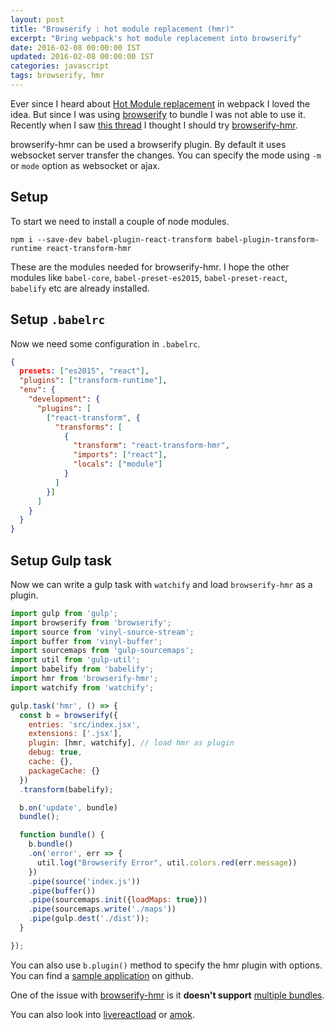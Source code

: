 ```yaml
---
layout: post
title: "Browserify : hot module replacement (hmr)"
excerpt: "Bring webpack's hot module replacement into browserify"
date: 2016-02-08 00:00:00 IST
updated: 2016-02-08 00:00:00 IST
categories: javascript
tags: browserify, hmr
---
```


Ever since I heard about [Hot Module replacement](https://webpack.github.io/docs/hot-module-replacement.html) in webpack I loved the idea. But since I was using [browserify](/2016/01/browserify.html) to bundle I was not able to use it. Recently when I saw [this thread](https://github.com/substack/node-browserify/issues/1143) I thought I should try [browserify-hmr](https://github.com/AgentME/browserify-hmr/).

browserify-hmr can be used a browserify plugin. By default it uses websocket server transfer the changes. You can specify the mode using `-m` or `mode` option as websocket or ajax.

## Setup 

To start we need to install a couple of node modules.

~~~
npm i --save-dev babel-plugin-react-transform babel-plugin-transform-runtime react-transform-hmr
~~~

These are the modules needed for browserify-hmr. I hope the other modules like `babel-core`, `babel-preset-es2015`, `babel-preset-react`, `babelify` etc are already installed.

## Setup `.babelrc`

Now we need some configuration in `.babelrc`.

~~~ json
{
  presets: ["es2015", "react"],
  "plugins": ["transform-runtime"],
  "env": {
    "development": {
      "plugins": [
        ["react-transform", {
          "transforms": [
            {
              "transform": "react-transform-hmr",
              "imports": ["react"],
              "locals": ["module"]
            }
          ]
        }]
      ]
    }
  }
}
~~~

## Setup Gulp task

Now we can write a gulp task with `watchify` and load `browserify-hmr` as a plugin.

~~~ js
import gulp from 'gulp';
import browserify from 'browserify';
import source from 'vinyl-source-stream';
import buffer from 'vinyl-buffer';
import sourcemaps from 'gulp-sourcemaps';
import util from 'gulp-util';
import babelify from 'babelify';
import hmr from 'browserify-hmr';
import watchify from 'watchify';

gulp.task('hmr', () => {
  const b = browserify({
    entries: 'src/index.jsx',
    extensions: ['.jsx'],
    plugin: [hmr, watchify], // load hmr as plugin
    debug: true,
    cache: {},
    packageCache: {}
  })
  .transform(babelify);

  b.on('update', bundle)
  bundle();

  function bundle() {
    b.bundle()
    .on('error', err => {
      util.log("Browserify Error", util.colors.red(err.message))
    })
    .pipe(source('index.js'))
    .pipe(buffer())
    .pipe(sourcemaps.init({loadMaps: true}))
    .pipe(sourcemaps.write('./maps'))
    .pipe(gulp.dest('./dist'));
  }

});
~~~

You can also use `b.plugin()` method to specify the hmr plugin with options. You can find a [sample application](https://github.com/revathskumar/browserify-hmr-example) on github.

One of the issue with [browserify-hmr]() is it **doesn't support** [multiple bundles](https://github.com/AgentME/browserify-hmr/issues/12).

You can also look into [livereactload](https://github.com/milankinen/livereactload) or [amok](https://medium.com/@caspervonb/amokify-and-an-interactive-programming-workflow-11f863aca2d0#.yghe07ae7).